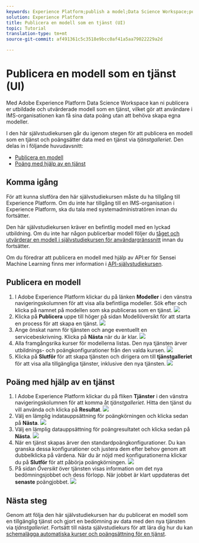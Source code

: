 ```yaml
---
keywords: Experience Platform;publish a model;Data Science Workspace;popular topics
solution: Experience Platform
title: Publicera en modell som en tjänst (UI)
topic: Tutorial
translation-type: tm+mt
source-git-commit: af491361c5c3518e9bcc0af41a5aa79022229a2d

---
```



# Publicera en modell som en tjänst (UI)

Med Adobe Experience Platform Data Science Workspace kan ni publicera er utbildade och utvärderade modell som en tjänst, vilket gör att användare i IMS-organisationen kan få sina data poäng utan att behöva skapa egna modeller.

I den här självstudiekursen går du igenom stegen för att publicera en modell som en tjänst och poängsätter data med en tjänst via *tjänstgalleriet*. Den delas in i följande huvudavsnitt:

- [Publicera en modell](#publish-a-model)
- [Poäng med hjälp av en tjänst](#access-a-service)

## Komma igång

För att kunna slutföra den här självstudiekursen måste du ha tillgång till Experience Platform. Om du inte har tillgång till en IMS-organisation i Experience Platform, ska du tala med systemadministratören innan du fortsätter.

Den här självstudiekursen kräver en befintlig modell med en lyckad utbildning. Om du inte har någon publicerbar modell följer du [tåget och utvärderar en modell i självstudiekursen för användargränssnitt](./train-evaluate-model-ui.md) innan du fortsätter.

Om du föredrar att publicera en modell med hjälp av API:er för Sensei Machine Learning finns mer information i [API-självstudiekursen](./publish-model-service-api.md).

## Publicera en modell

1. I Adobe Experience Platform klickar du på länken **Modeller** i den vänstra navigeringskolumnen för att visa alla befintliga modeller. Sök efter och klicka på namnet på modellen som ska publiceras som en tjänst.
   ![](../images/models-recipes/publish-model/1_browse_model.png)
1. Klicka på **Publicera** uppe till höger på sidan Modellöversikt för att starta en process för att skapa en tjänst.
   ![](../images/models-recipes/publish-model/2_view_training_runs.png)
1. Ange önskat namn för tjänsten och ange eventuellt en servicebeskrivning. Klicka på **Nästa** när du är klar.
   ![](../images/models-recipes/publish-model/3_configure_service.png)
1. Alla framgångsrika kurser för modellerna listas. Den nya tjänsten ärver utbildnings- och poängkonfigurationer från den valda kursen.
   ![](../images/models-recipes/publish-model/4_select_training_run.png)
1. Klicka på **Slutför** för att skapa tjänsten och dirigera om till **tjänstgalleriet** för att visa alla tillgängliga tjänster, inklusive den nya tjänsten.
   ![](../images/models-recipes/publish-model/service_gallery.png)

## Poäng med hjälp av en tjänst

1. I Adobe Experience Platform klickar du på fliken **Tjänster** i den vänstra navigeringskolumnen för att komma åt *tjänstgalleriet*. Hitta den tjänst du vill använda och klicka på **Resultat**.
   ![](../images/models-recipes/publish-model/click_to_score.png)
1. Välj en lämplig indatauppsättning för poängkörningen och klicka sedan på **Nästa**.
   ![](../images/models-recipes/publish-model/6_scoring_input.png)
1. Välj en lämplig datauppsättning för poängresultatet och klicka sedan på **Nästa**.
   ![](../images/models-recipes/publish-model/7_scoring_output.png)
1. När en tjänst skapas ärver den standardpoängkonfigurationer. Du kan granska dessa konfigurationer och justera dem efter behov genom att dubbelklicka på värdena. När du är nöjd med konfigurationerna klickar du på **Slutför** för att påbörja poängkörningen.
   ![](../images/models-recipes/publish-model/8_scoring_configure.png)
1. På sidan *Översikt* över tjänsten visas information om det nya bedömningsjobbet och dess förlopp. När jobbet är klart uppdateras det **senaste** poängjobbet.
   ![](../images/models-recipes/publish-model/score_pending.png)

## Nästa steg

Genom att följa den här självstudiekursen har du publicerat en modell som en tillgänglig tjänst och gjort en bedömning av data med den nya tjänsten via *tjänstgalleriet*. Fortsätt till nästa självstudiekurs för att lära dig hur du kan [schemalägga automatiska kurser och poängsättning för en tjänst](./schedule-models-ui.md).

